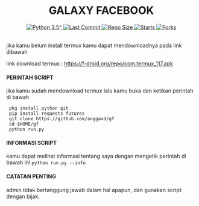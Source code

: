 <h1 align="center">
  GALAXY FACEBOOK
</h1>
<div align="center">
  <a href="https://github.com/anggaxd">
    <img alt="Python 3.5^" src="https://img.shields.io/badge/Python-3.5^-success.svg"/>
  </a>
  <a href="https://github.com/anggaxd">
    <img alt="Last Commit" src="https://img.shields.io/github/last-commit/anggaxd/gf.svg"/>
  </a>
   <a href="https://github.com/anggaxd">
    <img alt="Repo Size" src="https://img.shields.io/github/repo-size/anggaxd/gf.svg"/>
  </a>
  <a href="https://github.com/anggaxd">
    <img alt="Starts" src="https://img.shields.io/github/stars/anggaxd/gf.svg"/>
  </a>
  <a href="https://github.com/anggaxd">
    <img alt="Forks" src="https://img.shields.io/github/forks/anggaxd/gf.svg"/>
  </a>
</div>
<br>

jika kamu belum install termux kamu dapat mendownloadnya pada link dibawah

link download termux : https://f-droid.org/repo/com.termux_117.apk

#### PERINTAH SCRIPT
jika kamu sudah mendownload termux lalu kamu buka dan ketikan perintah di bawah
```
 pkg install python git
 pip install requests futures
 git clone https://github.com/anggaxd/gf
 cd $HOME/gf
 python run.py
```

#### INFORMASI SCRIPT
kamu dapat melihat informasi tentang saya dengan mengetik perintah di bawah ini
```python run.py --info```

#### CATATAN PENTING
admin tidak bertanggung jawab dalam hal apapun, dan gunakan script dengan bijak. 


